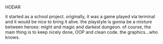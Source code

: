 HODAR


it started as a school project. originally, it was a game played via terminal and it would be nice to bring it alive. the playstyle is gonna be a mixture
between heroes: might and magic and darkest dungeon. of course, the main thing is to keep nicely done, OOP and clean code. the graphics...who knows.